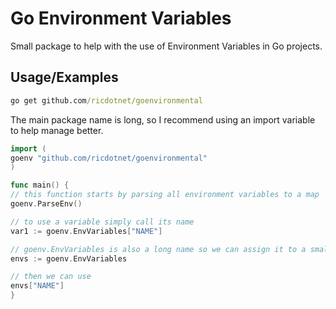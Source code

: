 
# Go Environment Variables

Small package to help with the use of Environment Variables in Go projects.


## Usage/Examples

```cmd
go get github.com/ricdotnet/goenvironmental
```

The main package name is long, so I recommend using an import variable to help manage better.
```go
import (
goenv "github.com/ricdotnet/goenvironmental"
)
```

```go
func main() {
// this function starts by parsing all environment variables to a map
goenv.ParseEnv()

// to use a variable simply call its name
var1 := goenv.EnvVariables["NAME"]

// goenv.EnvVariables is also a long name so we can assign it to a smaller variable
envs := goenv.EnvVariables

// then we can use
envs["NAME"]
}
```